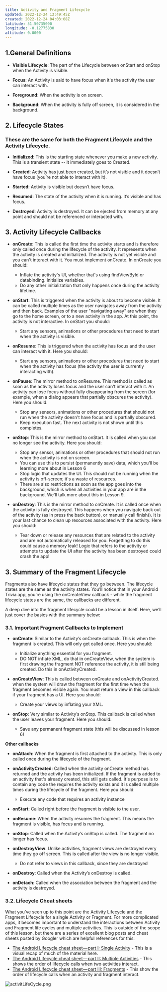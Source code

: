 ```yaml
---
title: Activity and Fragment Lifecycle
updated: 2022-12-24 13:49:45Z
created: 2022-12-24 04:03:08Z
latitude: 51.50735090
longitude: -0.12775830
altitude: 0.0000
---
```


## 1.General Definitions

- **Visible Lifecycle**: The part of the Lifecycle between onStart and onStop when the Activity is visible.

- **Focus**: An Activity is said to have focus when it's the activity the user can interact with.

- **Foreground**: When the activity is on screen.

- **Background**: When the activity is fully off screen, it is considered in the background.
## 2. Lifecycle States

### These are the same for both the Fragment Lifecycle and the Activity Lifecycle.

- **Initialized**: This is the starting state whenever you make a new activity. This is a transient state -- it immediately goes to Created.

- **Created**: Activity has just been created, but it’s not visible and it doesn’t have focus (you’re not able to interact with it).

- **Started**: Activity is visible but doesn’t have focus.

- **Resumed**: The state of the activity when it is running. It’s visible and has focus.

- **Destroyed**: Activity is destroyed. It can be ejected from memory at any point and should not be referenced or interacted with.
## 3. Activity Lifecycle Callbacks

- **onCreate**: This is called the first time the activity starts and is therefore only called once during the lifecycle of the activity. It represents when the activity is created and initialized. The activity is not yet visible and you can't interact with it. You must implement onCreate. In onCreate you should:
	-  Inflate the activity's UI, whether that's using findViewById or databinding.
    Initialize variables.
   	- Do any other initialization that only happens once during the activity lifetime.

- **onStart**: This is triggered when the activity is about to become visible. It can be called multiple times as the user navigates away from the activity and then back. Examples of the user "navigating away" are when they go to the home screen, or to a new activity in the app. At this point, the activity is not interactive. In onStart you should:

    - Start any sensors, animations or other procedures that need to start when the activity is visible.

- **onResume**: This is triggered when the activity has focus and the user can interact with it. Here you should:

    - Start any sensors, animations or other procedures that need to start when the activity has focus (the activity the user is currently interacting with).

- **onPause**: The mirror method to onResume. This method is called as soon as the activity loses focus and the user can't interact with it. An activity can lose focus without fully disappearing from the screen (for example, when a dialog appears that partially obscures the activity). Here you should:

    - Stop any sensors, animations or other procedures that should not run when the activity doesn't have focus and is partially obscured.
   -  Keep execution fast. The next activity is not shown until this completes.

- **onStop**: This is the mirror method to onStart. It is called when you can no longer see the activity. Here you should:

    - Stop any sensor, animations or other procedures that should not run when the activity is not on screen.
   -  You can use this to persist (permanently save) data, which you’ll be learning more about in Lesson 6
    - Stop logic that updates the UI. This should not be running when the activity is off-screen; it's a waste of resources.
  -  There are also restrictions as soon as the app goes into the background, which is when all activities in your app are in the background. We'll talk more about this in Lesson 9.

- **onDestroy**: This is the mirror method to onCreate. It is called once when the activity is fully destroyed. This happens when you navigate back out of the activity (as in press the back button), or manually call finish(). It is your last chance to clean up resources associated with the activity. Here you should:

    - Tear down or release any resources that are related to the activity and are not automatically released for you. Forgetting to do this could cause a memory leak! Logic that refers to the activity or attempts to update the UI after the activity has been destroyed could crash the app!

## 3. Summary of the Fragment Lifecycle

Fragments also have lifecycle states that they go between. The lifecycle states are the same as the activity states. You’ll notice that in your Android Trivia app, you’re using the onCreateView callback - while the fragment lifecycle states are the same, the callbacks are different.

A deep dive into the fragment lifecycle could be a lesson in itself. Here, we’ll just cover the basics with the summary below:
### 3.1. Important Fragment Callbacks to Implement

- **onCreate**: Similar to the Activity’s onCreate callback. This is when the fragment is created. This will only get called once. Here you should:

    - Initialize anything essential for you fragment.
   - DO NOT inflate XML, do that in onCreateView, when the system is first drawing the fragment NOT reference the activity, it is still being created. Do this in onActivityCreated.

- **onCreateView**: This is called between onCreate and onActivityCreated. when the system will draw the fragment for the first time when the fragment becomes visible again. You must return a view in this callback if your fragment has a UI. Here you should:

   - Create your views by inflating your XML.

- **onStop**: Very similar to Activity’s onStop. This callback is called when the user leaves your fragment. Here you should:

    - Save any permanent fragment state (this will be discussed in lesson 6)

**Other callbacks**

- **onAttach**: When the fragment is first attached to the activity. This is only called once during the lifecycle of the fragment.

- **onActivityCreated**: Called when the activity onCreate method has returned and the activity has been initialized. If the fragment is added to an activity that's already created, this still gets called. It's purpose is to contain any code the requires the activity exists and it is called multiple times during the lifecycle of the fragment. Here you should:

    - Execute any code that requires an activity instance

- **onStart**: Called right before the fragment is visible to the user.

- **onResume**: When the activity resumes the fragment. This means the fragment is visible, has focus and is running.

- **onStop**: Called when the Activity’s onStop is called. The fragment no longer has focus.

- **onDestroyView**: Unlike activities, fragment views are destroyed every time they go off screen. This is called after the view is no longer visible.

    - Do not refer to views in this callback, since they are destroyed

- **onDestroy**: Called when the Activity’s onDestroy is called.

- **onDetach**: Called when the association between the fragment and the activity is destroyed.
### 3.2. Lifecycle Cheat sheets

What you’ve seen up to this point are the Activity Lifecycle and the Fragment Lifecycle for a single Activity or Fragment. For more complicated apps, it becomes important to understand the interactions between Activity and Fragment life cycles and multiple activities. This is outside of the scope of this lesson, but there are a series of excellent blog posts and cheat sheets posted by Googler which are helpful references for this:

   - [The Android Lifecycle cheat sheet — part I: Single Activity](https://medium.com/androiddevelopers/the-android-lifecycle-cheat-sheet-part-i-single-activities-e49fd3d202ab) - This is a visual recap of much of the material here.
   - [The Android Lifecycle cheat sheet — part II: Multiple Activities](https://medium.com/androiddevelopers/the-android-lifecycle-cheat-sheet-part-i-single-activities-e49fd3d202ab) - This shows the order of lifecycle calls when two activities interact.
   - [The Android Lifecycle cheat sheet — part III: Fragments](https://medium.com/androiddevelopers/the-android-lifecycle-cheat-sheet-part-iii-fragments-afc87d4f37fd) - This show the order of lifecycle calls when an activity and fragment interact.

![activitLifeCycle.png](https://video.udacity-data.com/topher/2018/November/5be286d0_l4-1803sc-a-share-dialog-and-onpause-onresume-border/l4-1803sc-a-share-dialog-and-onpause-onresume-border.png)
